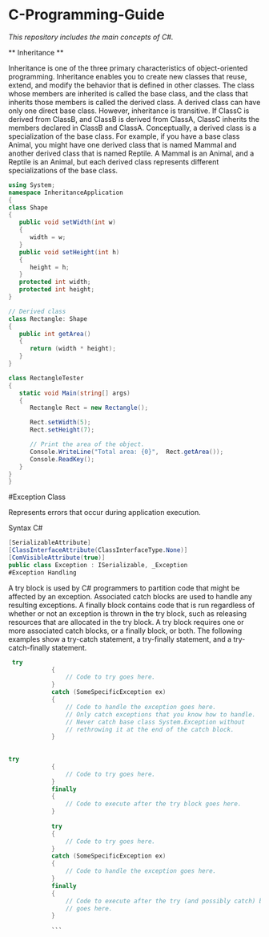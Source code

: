 # C-Programming-Guide
_This repository includes the main concepts of C#._


** Inheritance ** 

Inheritance is one of the three primary characteristics of object-oriented programming. Inheritance enables you to create new classes that reuse, extend, and modify the behavior that is defined in other classes. The class whose members are inherited is called the base class, and the class that inherits those members is called the derived class. A derived class can have only one direct base class. However, inheritance is transitive. If ClassC is derived from ClassB, and ClassB is derived from ClassA, ClassC inherits the members declared in ClassB and ClassA.
Conceptually, a derived class is a specialization of the base class. For example, if you have a base class Animal, you might have one derived class that is named Mammal and another derived class that is named Reptile. A Mammal is an Animal, and a Reptile is an Animal, but each derived class represents different specializations of the base class.

```c#
using System;
namespace InheritanceApplication
{
class Shape 
{
   public void setWidth(int w)
   {
      width = w;
   }
   public void setHeight(int h)
   {
      height = h;
   }
   protected int width;
   protected int height;
}

// Derived class
class Rectangle: Shape
{
   public int getArea()
   { 
      return (width * height); 
   }
}

class RectangleTester
{
   static void Main(string[] args)
   {
      Rectangle Rect = new Rectangle();

      Rect.setWidth(5);
      Rect.setHeight(7);

      // Print the area of the object.
      Console.WriteLine("Total area: {0}",  Rect.getArea());
      Console.ReadKey();
   }
}
}
```


#Exception Class

Represents errors that occur during application execution.


Syntax
C#
```c#
[SerializableAttribute]
[ClassInterfaceAttribute(ClassInterfaceType.None)]
[ComVisibleAttribute(true)]
public class Exception : ISerializable, _Exception
#Exception Handling 
```


A try block is used by C# programmers to partition code that might be affected by an exception. Associated catch blocks are used to handle any resulting exceptions. A finally block contains code that is run regardless of whether or not an exception is thrown in the try block, such as releasing resources that are allocated in the try block. A try block requires one or more associated catch blocks, or a finally block, or both.
The following examples show a try-catch statement, a try-finally statement, and a try-catch-finally statement.

``` c#
 try
            {
                // Code to try goes here.
            }
            catch (SomeSpecificException ex)
            {
                // Code to handle the exception goes here.
                // Only catch exceptions that you know how to handle.
                // Never catch base class System.Exception without
                // rethrowing it at the end of the catch block.
            }
            
            
try
            {
                // Code to try goes here.
            }
            finally
            {
                // Code to execute after the try block goes here.
            }
            
            try
            {
                // Code to try goes here.
            }
            catch (SomeSpecificException ex)
            {
                // Code to handle the exception goes here.
            }
            finally
            {
                // Code to execute after the try (and possibly catch) blocks 
                // goes here.
            }
            
            ```
            

